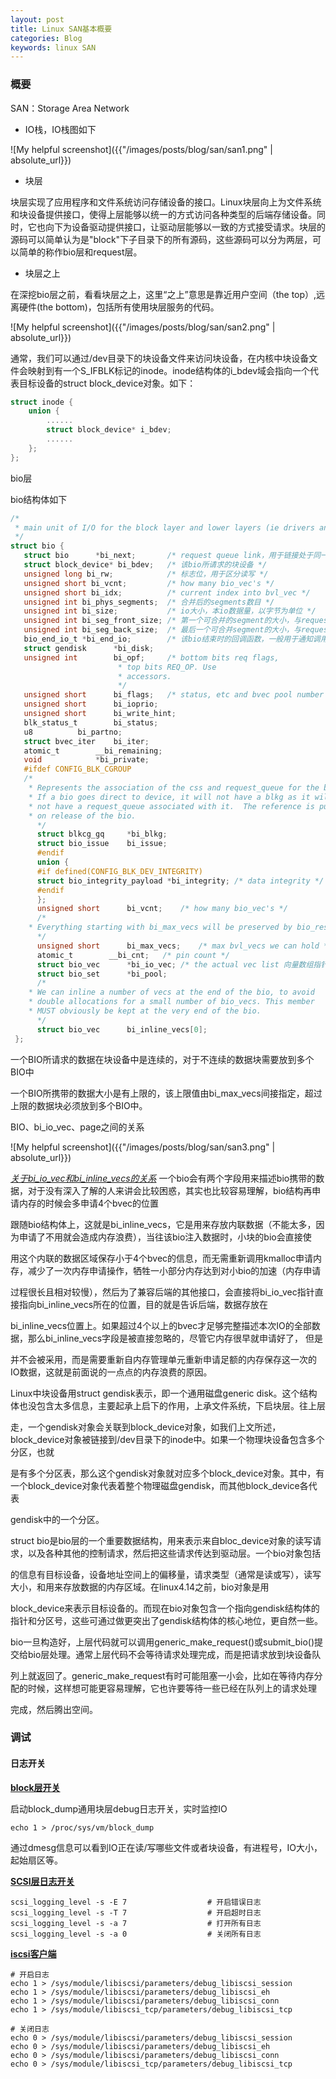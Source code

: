 ```yaml
---
layout: post
title: Linux SAN基本概要
categories: Blog
keywords: linux SAN 
---
```


### 概要

SAN：Storage Area Network

- IO栈，IO栈图如下

![My helpful screenshot]({{"/images/posts/blog/san/san1.png" | absolute_url}}) 

- 块层

块层实现了应用程序和文件系统访问存储设备的接口。Linux块层向上为文件系统和块设备提供接口，使得上层能够以统一的方式访问各种类型的后端存储设备。同时，它也向下为设备驱动提供接口，让驱动层能够以一致的方式接受请求。块层的源码可以简单认为是"block"下子目录下的所有源码，这些源码可以分为两层，可以简单的称作bio层和request层。

- 块层之上

在深挖bio层之前，看看块层之上，这里“之上”意思是靠近用户空间（the top）,远离硬件(the bottom)，包括所有使用块层服务的代码。

![My helpful screenshot]({{"/images/posts/blog/san/san2.png" | absolute_url}}) 

通常，我们可以通过/dev目录下的块设备文件来访问块设备，在内核中块设备文件会映射到有一个S_IFBLK标记的inode。inode结构体的i_bdev域会指向一个代表目标设备的struct block_device对象。如下：

```c
struct inode {
    union {
        ......
        struct block_device* i_bdev;
        ......
    };
};
```

bio层

bio结构体如下

```c
/*
 * main unit of I/O for the block layer and lower layers (ie drivers and stacking drivers)
 */
struct bio {
   struct bio      *bi_next;       /* request queue link，用于链接处于同一request的bio */
   struct block_device* bi_bdev;   /* 该bio所请求的块设备 */
   unsigned long bi_rw;            /* 标志位，用于区分读写 */
   unsigned short bi_vcnt;         /* how many bio_vec's */
   unsigned short bi_idx;          /* current index into bvl_vec */
   unsigned int bi_phys_segments;  /* 合并后的segments数目 */
   unsigned int bi_size;           /* io大小，本io数据量，以字节为单位 */
   unsigned int bi_seg_front_size; /* 第一个可合并的segment的大小，与request合并相关 */
   unsigned int bi_seg_back_size;  /* 最后一个可合并segment的大小，与request合并相关*/
   bio_end_io_t *bi_end_io;        /* 该bio结束时的回调函数，一般用于通知调用者该bio的完成情况*/
   struct gendisk      *bi_disk;
   unsigned int        bi_opf;     /* bottom bits req flags,
                        * top bits REQ_OP. Use
                        * accessors.
                        */
   unsigned short      bi_flags;   /* status, etc and bvec pool number */
   unsigned short      bi_ioprio;
   unsigned short      bi_write_hint;
   blk_status_t        bi_status;
   u8          bi_partno;
   struct bvec_iter    bi_iter;
   atomic_t        __bi_remaining;
   void            *bi_private;
   #ifdef CONFIG_BLK_CGROUP
   /*
    * Represents the association of the css and request_queue for the bio.
    * If a bio goes direct to device, it will not have a blkg as it will
    * not have a request_queue associated with it.  The reference is put
    * on release of the bio.
      */
      struct blkcg_gq     *bi_blkg;
      struct bio_issue    bi_issue;
      #endif
      union {
      #if defined(CONFIG_BLK_DEV_INTEGRITY)
      struct bio_integrity_payload *bi_integrity; /* data integrity */
      #endif
      };
      unsigned short      bi_vcnt;    /* how many bio_vec's */
      /*
    * Everything starting with bi_max_vecs will be preserved by bio_reset()
      */
      unsigned short      bi_max_vecs;    /* max bvl_vecs we can hold */
      atomic_t        __bi_cnt;   /* pin count */
      struct bio_vec      *bi_io_vec; /* the actual vec list 向量数组指针 */
      struct bio_set      *bi_pool;
      /*
    * We can inline a number of vecs at the end of the bio, to avoid
    * double allocations for a small number of bio_vecs. This member
    * MUST obviously be kept at the very end of the bio.
      */
      struct bio_vec      bi_inline_vecs[0];
 };
```


一个BIO所请求的数据在块设备中是连续的，对于不连续的数据块需要放到多个BIO中

一个BIO所携带的数据大小是有上限的，该上限值由bi_max_vecs间接指定，超过上限的数据块必须放到多个BIO中。

BIO、bi_io_vec、page之间的关系

![My helpful screenshot]({{"/images/posts/blog/san/san3.png" | absolute_url}}) 

<u>*关于bi_io_vec和bi_inline_vecs的关系*</u>
一个bio会有两个字段用来描述bio携带的数据，对于没有深入了解的人来讲会比较困惑，其实也比较容易理解，bio结构再申请内存的时候会多申请4个bvec的位置

跟随bio结构体上，这就是bi_inline_vecs，它是用来存放内联数据（不能太多，因为申请了不用就会造成内存浪费），当往该bio注入数据时，小块的bio会直接使

用这个内联的数据区域保存小于4个bvec的信息，而无需重新调用kmalloc申请内存，减少了一次内存申请操作，牺牲一小部分内存达到对小bio的加速（内存申请

过程很长且相对较慢），然后为了兼容后端的其他接口，会直接将bi_io_vec指针直接指向bi_inline_vecs所在的位置，目的就是告诉后端，数据存放在

bi_inline_vecs位置上。如果超过4个以上的bvec才足够完整描述本次IO的全部数据，那么bi_inline_vecs字段是被直接忽略的，尽管它内存很早就申请好了， 但是

并不会被采用，而是需要重新自内存管理单元重新申请足额的内存保存这一次的IO数据，这就是前面说的一点点的内存浪费的原因。



Linux中块设备用struct gendisk表示，即一个通用磁盘generic disk。这个结构体也没包含太多信息，主要起承上启下的作用，上承文件系统，下启块层。往上层

走，一个gendisk对象会关联到block_device对象，如我们上文所述，block_device对象被链接到/dev目录下的inode中。如果一个物理块设备包含多个分区，也就

是有多个分区表，那么这个gendisk对象就对应多个block_device对象。其中，有一个block_device对象代表着整个物理磁盘gendisk，而其他block_device各代表

gendisk中的一个分区。



struct bio是bio层的一个重要数据结构，用来表示来自bloc_device对象的读写请求，以及各种其他的控制请求，然后把这些请求传达到驱动层。一个bio对象包括

的信息有目标设备，设备地址空间上的偏移量，请求类型（通常是读或写），读写大小，和用来存放数据的内存区域。在linux4.14之前，bio对象是用

block_device来表示目标设备的。而现在bio对象包含一个指向gendisk结构体的指针和分区号，这些可通过做更突出了gendisk结构体的核心地位，更自然一些。

bio一旦构造好，上层代码就可以调用generic_make_request()或submit_bio()提交给bio层处理。通常上层代码不会等待请求处理完成，而是把请求放到块设备队

列上就返回了。generic_make_request有时可能阻塞一小会，比如在等待内存分配的时候，这样想可能更容易理解，它也许要等待一些已经在队列上的请求处理

完成，然后腾出空间。



### 调试

#### 日志开关

**<u>block层开关</u>**

启动block_dump通用块层debug日志开关，实时监控IO

```shell
echo 1 > /proc/sys/vm/block_dump
```

通过dmesg信息可以看到IO正在读/写哪些文件或者块设备，有进程号，IO大小，起始扇区等。

**<u>SCSI层日志开关</u>**

```shell
scsi_logging_level -s -E 7					# 开启错误日志
scsi_logging_level -s -T 7					# 开启超时日志
scsi_logging_level -s -a 7					# 打开所有日志
scsi_logging_level -s -a 0					# 关闭所有日志
```

**<u>iscsi客户端</u>**

```shell
# 开启日志
echo 1 > /sys/module/libiscsi/parameters/debug_libiscsi_session
echo 1 > /sys/module/libiscsi/parameters/debug_libiscsi_eh
echo 1 > /sys/module/libiscsi/parameters/debug_libiscsi_conn
echo 1 > /sys/module/libiscsi_tcp/parameters/debug_libiscsi_tcp

# 关闭日志
echo 0 > /sys/module/libiscsi/parameters/debug_libiscsi_session
echo 0 > /sys/module/libiscsi/parameters/debug_libiscsi_eh
echo 0 > /sys/module/libiscsi/parameters/debug_libiscsi_conn
echo 0 > /sys/module/libiscsi_tcp/parameters/debug_libiscsi_tcp
```

